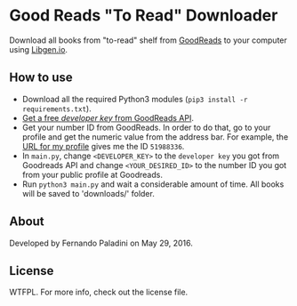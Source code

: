 # Good Reads "To Read" Downloader
Download all books from "to-read" shelf from [GoodReads](http://www.goodreads.com) to your computer using [Libgen.io](http://libgen.io).

## How to use

* Download all the required Python3 modules (`pip3 install -r requirements.txt`).
* [Get a free *developer key* from GoodReads API](https://www.goodreads.com/api/keys).
* Get your number ID from GoodReads. In order to do that, go to your profile and get the numeric value from the address bar. For example, the [URL for my profile](https://www.goodreads.com/user/show/51988336-fernando-paladini) gives me the ID `51988336`.
* In `main.py`, change `<DEVELOPER_KEY>` to the `developer key` you got from Goodreads API and change `<YOUR_DESIRED_ID>` to the number ID you got from your public profile at Goodreads.
* Run `python3 main.py` and wait a considerable amount of time. All books will be saved to 'downloads/' folder.

## About
Developed by Fernando Paladini on May 29, 2016.

## License
WTFPL. For more info, check out the license file.